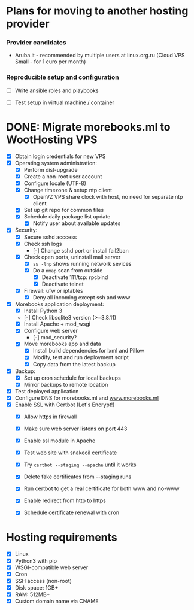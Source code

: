 # Plans for moving to another hosting provider
### Provider candidates
- Aruba.it - recommended by multiple users at linux.org.ru (Cloud VPS Small -
  for 1 euro per month)

### Reproducible setup and configuration
- [ ] Write ansible roles and playbooks
- [ ] Test setup in virtual machine / container


# DONE: Migrate morebooks.ml to WootHosting VPS
- [x] Obtain login credentials for new VPS
- [x] Operating system administration:
    - [x] Perform dist-upgrade
    - [x] Create a non-root user account
    - [x] Configure locale (UTF-8)
    - [x] Change timezone & setup ntp client
        - [x] OpenVZ VPS share clock with host, no need
            for separate ntp client
    - [x] Set up git repo for common files
    - [x] Schedule daily package list update
        - [x] Notify user about available updates
- [x] Security:
    - [x] Secure sshd acccess
    - [x] Check ssh logs
        - [-] Change sshd port or install fail2ban
    - [x] Check open ports, uninstall mail server
        - [x] `ss -lnp` shows running network sevices
        - [x] Do a `nmap` scan from outside
            - [x] Deactivate 111/tcp: rpcbind
            - [x] Deactivate telnet
    - [x] Firewall: ufw or iptables
        - [x] Deny all incoming except ssh and www
- [x] Morebooks application deployment:
    - [x] Install Python 3
    - [-] Check libsqlite3 version (>=3.8.11)
    - [x] Install Apache + mod_wsgi
    - [x] Configure web server
        - [-] mod_security?
    - [x] Move morebooks app and data
        - [x] Install build dependencies for lxml and Pillow
        - [x] Modify, test and run deployment script
        - [x] Copy data from the latest backup
- [x] Backup:
    - [x] Set up cron schedule for local backups
    - [x] Mirror backups to remote location
- [x] Test deployed application
- [x] Configure DNS for morebooks.ml and www.morebooks.ml
- [x] Enable SSL with Certbot (Let's Encrypt!)
    - [x] Allow https in firewall
    - [x] Make sure web server listens on port 443
    - [x] Enable ssl module in Apache
    - [x] Test web site with snakeoil certificate
    - [x] Try `certbot --staging --apache` until it works
    - [x] Delete fake certificates from --staging runs
    - [x] Run certbot to get a real certificate for both www and no-www
    - [x] Enable redirect from http to https
    - [x] Schedule certificate renewal with cron


# Hosting requirements
- [x] Linux
- [x] Python3 with pip
- [x] WSGI-compatible web server
- [x] Cron
- [x] SSH access (non-root)
- [x] Disk space: 1GB+
- [x] RAM: 512MB+
- [x] Custom domain name via CNAME
